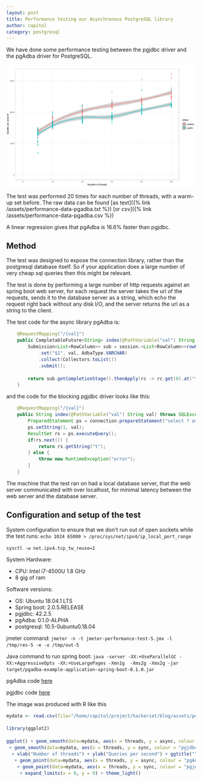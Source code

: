 ```yaml
---
layout: post
title: Performance testing our Asynchronous PostgreSQL library
author: capitol
category: postgresql
---
```


We have done some performance testing between the pgjdbc driver and the pgAdba driver
for PostgreSQL.

![results](/images/pgadba-vs-pgjdbc-performance.png)

The test was performed 20 times for each number of threads, with a warm-up set before.
The raw data can be found [as text]({% link /assets/performance-data-pgadba.txt %})
[or csv]({% link /assets/performance-data-pgadba.csv %})

A linear regression gives that pgAdba is 16.6% faster than pgjdbc.

## Method

The test was designed to expose the connection library, rather than the postgresql 
database itself. So if your application does a large number of very cheap sql queries
then this might be relevant.

The test is done by performing a large number of http requests against an spring boot
web server, for each request the server takes the url of the requests, sends it
to the database server as a string, which echo the request right back without any 
disk I/O, and the server returns the url as a string to the client.

The test code for the async library pgAdba is:

```java
    @RequestMapping("/{val}")
    public CompletableFuture<String> index(@PathVariable("val") String val) {
        Submission<List<RowColumn>> sub = session.<List<RowColumn>>rowOperation("select $1 as t")
            .set("$1", val, AdbaType.VARCHAR)
            .collect(Collectors.toList())
            .submit();

        return sub.getCompletionStage().thenApply(rc -> rc.get(0).at("t").get(String.class)).toCompletableFuture();
    }
```

and the code for the blocking pgjdbc driver looks like this:

```java
    @RequestMapping("/{val}")
    public String index(@PathVariable("val") String val) throws SQLException {
        PreparedStatement ps = connection.prepareStatement("select ? as t");
        ps.setString(1, val);
        ResultSet rs = ps.executeQuery();
        if(rs.next()) {
            return rs.getString("t");
        } else {
            throw new RuntimeException("error");
        }
    }
```

The machine that the test ran on had a local database server, that the web server
communicated with over localhost, for minimal latency between the web server and
the database server.

## Configuration and setup of the test

System configuration to ensure that we don't run out of open sockets while the test
runs:
`echo 1024 65000 > /proc/sys/net/ipv4/ip_local_port_range`

`sysctl -w net.ipv4.tcp_tw_reuse=1`

System Hardware:
* CPU: Intel i7-4500U 1.8 GHz
* 8 gig of ram

Software versions:
* OS: Ubuntu 18.04.1 LTS
* Spring boot: 2.0.5.RELEASE
* pgjdbc: 42.2.5
* pgAdba: 0.1.0-ALPHA
* postgresql: 10.5-0ubuntu0.18.04

jmeter command: 
`jmeter -n -t jmeter-performance-test-5.jmx -l /tmp/res-5 -e -o /tmp/out-5`

Java command to run spring boot: `java -server -XX:+UseParallelGC -XX:+AggressiveOpts -XX:+UseLargePages -Xmn1g  -Xms2g -Xmx2g -jar target/pgadba-example-application-spring-boot-0.1.0.jar`

pgAdba code [here](https://github.com/alexanderkjall/pgadba-example-application-spring-boot/tree/async-performance-test)

pgjdbc code [here](https://github.com/alexanderkjall/pgadba-example-application-spring-boot/tree/sync-performance-test)

The image was produced with R like this

```R
mydata <- read.csv(file="/home/capitol/project/hackeriet/blog/assets/performance-data-pgadba.csv", header=TRUE, sep=",")

library(ggplot2)

ggplot() + geom_smooth(data=mydata, aes(x = threads, y = async, colour = "pgAdba"))
 + geom_smooth(data=mydata, aes(x = threads, y = sync, colour = "pgjdbc"))
  + xlab("Number of threads") + ylab("Queries per second") + ggtitle("")
   + geom_point(data=mydata, aes(x = threads, y = async, colour = "pgAdba"))
    + geom_point(data=mydata, aes(x = threads, y = sync, colour = "pgjdbc"))
     + expand_limits(x = 0, y = 0) + theme_light()
```

